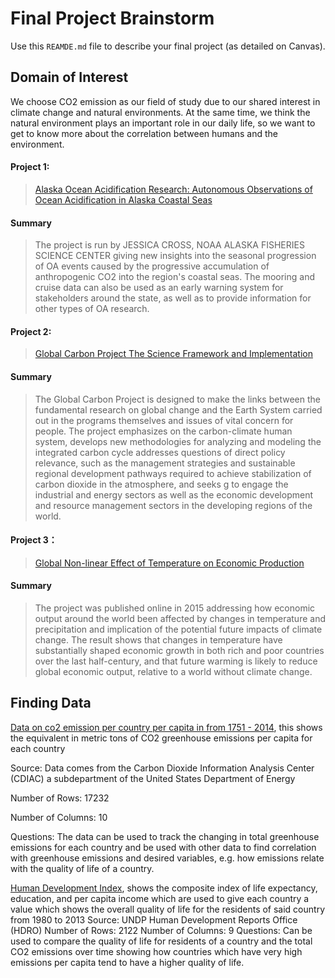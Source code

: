 # Final Project Brainstorm
Use this `REAMDE.md` file to describe your final project (as detailed on Canvas).
## Domain of Interest
We choose CO2 emission as our field of study due to our shared interest in climate change and natural environments. At the same time, we think the natural environment plays an important role in our daily life, so we want to get to know more about the correlation between humans and the environment.

#### Project 1:
>[Alaska Ocean Acidification Research: Autonomous Observations of Ocean Acidification in Alaska Coastal Seas](https://oceanacidification.noaa.gov/CurrentProjects/GulfofAlaska.aspx#)

#### Summary
>The project is run by JESSICA CROSS, NOAA ALASKA FISHERIES SCIENCE CENTER giving new insights into the seasonal progression of OA events caused by the progressive accumulation of anthropogenic CO2 into the region's coastal seas. The mooring and cruise data can also be used as an early warning system for stakeholders around the state, as well as to provide information for other types of OA research.

#### Project 2:
>[Global Carbon Project
The Science Framework
and Implementation](https://www.globalcarbonproject.org/global/pdf/GCPFrameworkFinal.pdf)

#### Summary
>The Global Carbon Project is designed to make the links
between the fundamental research on global change and
the Earth System carried out in the programs themselves and issues of vital concern for people. The project emphasizes on the carbon-climate human system, develops new methodologies for analyzing and
modeling the integrated carbon cycle addresses questions of direct policy
relevance, such as the management strategies and sustainable regional development pathways required to achieve
stabilization of carbon dioxide in the atmosphere, and seeks g to engage the industrial and energy sectors as well
as the economic development and resource management
sectors in the developing regions of the world.
#### Project 3：
>[Global Non-linear Effect of Temperature on Economic Production](https://web.stanford.edu/~mburke/climate/index.html)

#### Summary
>The project was published online in 2015 addressing how economic output around the world been affected by changes in temperature and precipitation and implication of the potential future impacts of climate change. The result shows that changes in temperature have substantially shaped economic growth in both rich and poor countries over the last half-century, and that future warming is likely to reduce global economic output, relative to a world without climate change.

## Finding Data
[Data on co2 emission per country per capita in from 1751 - 2014](http://cdiac.ornl.gov/ftp/ndp030/CSV-FILES/nation.1751_2014.csv), this shows the equivalent in metric tons of CO2 greenhouse emissions per capita for each country 

Source: Data comes from the Carbon Dioxide Information Analysis Center (CDIAC) a subdepartment of the United States Department of Energy

Number of Rows: 17232

Number of Columns: 10

Questions: The data can be used to track the changing in total greenhouse emissions for each country and be used with other data to find correlation with greenhouse emissions and desired variables, e.g. how emissions relate with the quality of life of a country.

[Human Development Index](https://data.humdata.org/dataset/human-development-index-hdi/resource/4a7fd374-7e35-4c04-b7c8-25e5943aa476), shows the composite index of life expectancy, education, and per capita income which are used to give each country a value which shows the overall quality of life for the residents of said country from 1980 to 2013
Source: UNDP Human Development Reports Office (HDRO)
Number of Rows: 2122
Number of Columns: 9
Questions: Can be used to compare the quality of life for residents of a country and the total CO2 emissions over time showing how countries which have very high emissions per capita tend to have a higher quality of life.

